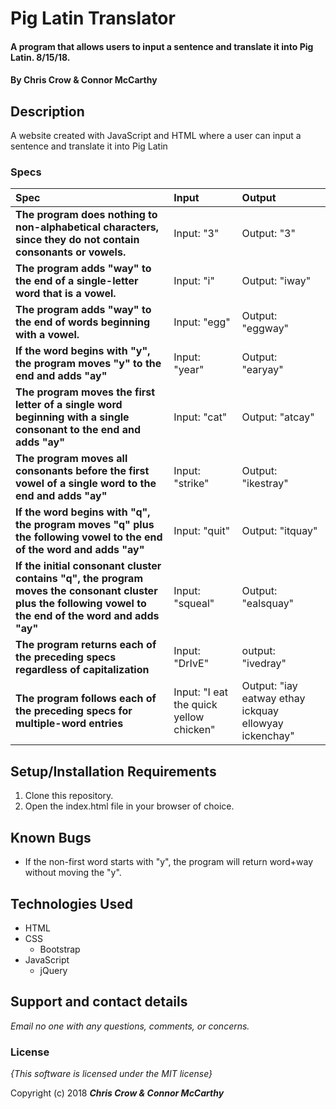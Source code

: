 # Pig Latin Translator

#### A program that allows users to input a sentence and translate it into Pig Latin. 8/15/18.

#### By **Chris Crow & Connor McCarthy**

## Description

A website created with JavaScript and HTML where a user can input a sentence and translate it into Pig Latin


### Specs
| Spec | Input | Output |
| :-------------     | :------------- | :------------- |
| **The program does nothing to non-alphabetical characters, since they do not contain consonants or vowels.** | Input: "3" | Output: "3" |
| **The program adds "way" to the end of a single-letter word that is a vowel.** | Input: "i" | Output: "iway" |
| **The program adds "way" to the end of words beginning with a vowel.** | Input: "egg" | Output: "eggway" |
| **If the word begins with "y", the program moves "y" to the end and adds "ay"** | Input: "year" | Output: "earyay" |
| **The program moves the first letter of a single word beginning with a single consonant to the end and adds "ay"** | Input: "cat" | Output: "atcay" |
| **The program moves all consonants before the first vowel of a single word to the end and adds "ay"**| Input: "strike" | Output: "ikestray"|
| **If the word begins with "q", the program moves "q" plus the following vowel to the end of the word and adds "ay"** | Input: "quit" | Output: "itquay" |
| **If the initial consonant cluster contains "q", the program moves the consonant cluster plus the following vowel to the end of the word and adds "ay"** | Input: "squeal" | Output: "ealsquay" |
| **The program returns each of the preceding specs regardless of capitalization** | Input: "DrIvE" | output: "ivedray" |
| **The program follows each of the preceding specs for multiple-word entries** | Input: "I eat the quick yellow chicken" | Output: "iay eatway ethay ickquay ellowyay ickenchay" |


## Setup/Installation Requirements

1. Clone this repository.
2. Open the index.html file in your browser of choice.

## Known Bugs
* If the non-first word starts with "y", the program will return word+way without moving the "y".

## Technologies Used
* HTML
* CSS
  * Bootstrap
* JavaScript
  * jQuery

## Support and contact details

_Email no one with any questions, comments, or concerns._

### License

*{This software is licensed under the MIT license}*

Copyright (c) 2018 **_Chris Crow & Connor McCarthy_**

